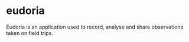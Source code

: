 # eudoria
Eudoria is an application used to record, analyse and share observations taken on field trips.
